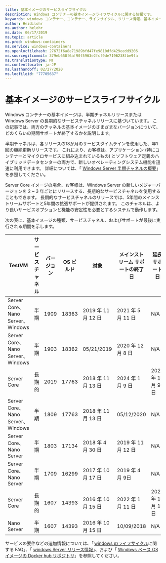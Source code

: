 ```yaml
---
title: 基本イメージのサービスライフサイクル
description: Windows コンテナーの基本イメージライフサイクルに関する情報です。
keywords: windows コンテナー、コンテナー、ライフサイクル、リリース情報、基本イメージ、コンテナー基本イメージ
author: Heidilohr
ms.author: helohr
ms.date: 06/17/2019
ms.topic: article
ms.prod: windows-containers
ms.service: windows-containers
ms.openlocfilehash: 27672f6a8e71989bfd47fe9810dfd429eedd9206
ms.sourcegitcommit: 379eb650f6af90f5963e2fcf9de7196238fbe9fa
ms.translationtype: MT
ms.contentlocale: ja-JP
ms.lasthandoff: 02/27/2020
ms.locfileid: "77705687"
---
```

# <a name="base-image-servicing-lifecycles"></a>基本イメージのサービスライフサイクル

Windows コンテナーの基本イメージは、半期チャネルリリースまたは Windows Server の長期的なサービスチャネルリリースに基づいています。 この記事では、両方のチャネルの基本イメージのさまざまなバージョンについて、どのくらいの期間サポートが終了するかを説明します。

半期チャネルは、各リリースの18か月のサービスタイムラインを使用した、年1回の機能更新リリースです。 これにより、お客様は、アプリケーション (特にコンテナーとマイクロサービスに組み込まれているもの) とソフトウェア定義のハイブリッドデータセンターの両方で、新しいオペレーティングシステム機能を迅速に利用できます。 詳細については、「 [Windows Server 半期チャネルの概要](https://docs.microsoft.com/windows-server/get-started/semi-annual-channel-overview)」を参照してください。

Server Core イメージの場合、お客様は、Windows Server の新しいメジャーバージョンを 2 ~ 3 年ごとにリリースする、長期的なサービスチャネルを使用することもできます。 長期的なサービスチャネルのリリースでは、5年間のメインストリームサポートと5年間の拡張サポートが提供されます。 このチャネルは、より長いサービスオプションと機能の安定性を必要とするシステムで動作します。

次の表に、基本イメージの種類、サービスチャネル、およびサポートが最後に実行される期間を示します。

|TestVM                       |サービス チャネル|バージョン|OS ビルド|対象|メインストリーム サポートの終了日|延長サポート日|
|---------------------------------|-----------------|-------|--------|------------|---------------------------|---------------------|
|Server Core、Nano Server、Windows|半期      |1909   |18363   |2019 年 11 月 12 日  |2021 年 5 月 11 日                 |N/A                  |
|Server Core、Nano Server、Windows|半期      |1903   |18362   |05/21/2019  |2020 年 12 月 8 日                 |N/A                  |
|Server Core                      |長期的        |2019   |17763   |2018 年 11 月 13 日  |2024 年 1 月 9 日                 |2029 年 1 月 9 日           |
|Server Core、Nano Server、Windows|半期      |1809   |17763   |2018 年 11 月 13 日  |05/12/2020                 |N/A                  |
|Server Core、Nano Server         |半期      |1803   |17134   |2018 年 4 月 30 日  |2019 年 11 月 12 日                 |N/A                  |
|Server Core、Nano Server         |半期      |1709   |16299   |2017 年 10 月 17 日  |2019 年 4 月 9日                 |N/A                  |
|Server Core                      |長期的        |1607   |14393   |2016 年 10 月 15 日  |2022 年 1 月 11 日                 |2027 年 1 月 11 日           |
|Nano Server                      |半期      |1607   |14393   |2016 年 10 月 15 日  |10/09/2018                 |N/A                  |

サービスの要件などの追加情報については、「 [windows のライフサイクル](https://support.microsoft.com/help/18581/lifecycle-faq-windows-products)に関する FAQ」、「 [windows Server リリース情報](https://docs.microsoft.com/windows-server/get-started/windows-server-release-info)」、および「 [Windows ベース OS イメージの Docker hub リポジトリ](https://hub.docker.com/_/microsoft-windows-base-os-images)」を参照してください。
